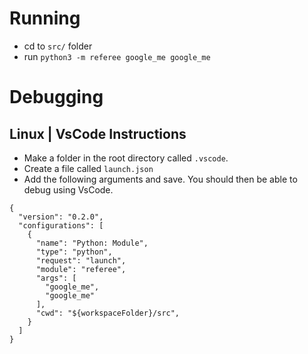 # Running
  - cd to `src/` folder
  - run `python3 -m referee google_me google_me`

# Debugging
## Linux | VsCode Instructions
 - Make a folder in the root directory called `.vscode`.
 - Create a file called `launch.json`
 - Add the following arguments and save. You should then be able to debug using VsCode.
```
{
  "version": "0.2.0",
  "configurations": [
    {
      "name": "Python: Module",
      "type": "python",
      "request": "launch",
      "module": "referee",
      "args": [
        "google_me",
        "google_me"
      ],
      "cwd": "${workspaceFolder}/src",
    }
  ]
}
```